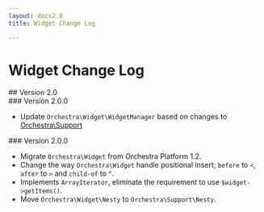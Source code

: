 ```yaml
---
layout: docs2.0
title: Widget Change Log

---
```


# Widget Change Log

<section id="v2.0">
## Version 2.0

<article id="v2.0.0">
### Version 2.0.0

* Update `Orchestra\Widget\WidgetManager` based on changes to [Orchestra\Support](/docs/2.0/components/support/changes#2.0.2)

</article>

<article id="v2.0.0">
### Version 2.0.0

* Migrate `Orchestra\Widget` from Orchestra Platform 1.2.
* Change the way `Orchestra\Widget` handle positional insert; `before` to `<`, `after` to `>` and `child-of` to `^`. 
* Implements `ArrayIterator`, eliminate the requirement to use `$widget->getItems()`.
* Move `Orchestra\Widget\Nesty` to `Orchestra\Support\Nesty`.
  
</article>

</section>
